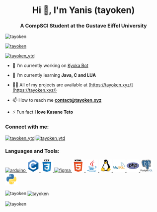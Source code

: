 <h1 align="center">Hi 👋, I'm Yanis (tayoken)</h1>
<h3 align="center">A CompSCI Student at the Gustave Eiffel University</h3>

<p align="left"> <img src="https://komarev.com/ghpvc/?username=tayoken&label=Profile%20views&color=0e75b6&style=flat" alt="tayoken" /> </p>

<p align="left"> <a href="https://github.com/ryo-ma/github-profile-trophy"><img src="https://github-profile-trophy.vercel.app/?username=tayoken" alt="tayoken" /></a> </p>

<p align="left"> <a href="https://twitter.com/tayoken_ytd" target="blank"><img src="https://img.shields.io/twitter/follow/tayoken_ytd?logo=twitter&style=for-the-badge" alt="tayoken_ytd" /></a> </p>

- 🔭 I’m currently working on [Kyoka Bot](https://github.com/TAYOKEN/Kyoka)

- 🌱 I’m currently learning **Java, C and LUA**

- 👨‍💻 All of my projects are available at [https://tayoken.xyz/](https://tayoken.xyz/)

- 📫 How to reach me **contact@tayoken.xyz**

- ⚡ Fun fact **I love Kasane Teto**

<h3 align="left">Connect with me:</h3>
<p align="left">
<a href="https://twitter.com/tayoken_ytd" target="blank"><img align="center" src="https://raw.githubusercontent.com/rahuldkjain/github-profile-readme-generator/master/src/images/icons/Social/twitter.svg" alt="tayoken_ytd" height="30" width="40" /></a>
<a href="https://instagram.com/tayoken_ytd" target="blank"><img align="center" src="https://raw.githubusercontent.com/rahuldkjain/github-profile-readme-generator/master/src/images/icons/Social/instagram.svg" alt="tayoken_ytd" height="30" width="40" /></a>
</p>

<h3 align="left">Languages and Tools:</h3>
<p align="left"> <a href="https://www.arduino.cc/" target="_blank" rel="noreferrer"> <img src="https://cdn.worldvectorlogo.com/logos/arduino-1.svg" alt="arduino" width="40" height="40"/> </a> <a href="https://www.cprogramming.com/" target="_blank" rel="noreferrer"> <img src="https://raw.githubusercontent.com/devicons/devicon/master/icons/c/c-original.svg" alt="c" width="40" height="40"/> </a> <a href="https://www.w3schools.com/css/" target="_blank" rel="noreferrer"> <img src="https://raw.githubusercontent.com/devicons/devicon/master/icons/css3/css3-original-wordmark.svg" alt="css3" width="40" height="40"/> </a> <a href="https://www.figma.com/" target="_blank" rel="noreferrer"> <img src="https://www.vectorlogo.zone/logos/figma/figma-icon.svg" alt="figma" width="40" height="40"/> </a> <a href="https://www.w3.org/html/" target="_blank" rel="noreferrer"> <img src="https://raw.githubusercontent.com/devicons/devicon/master/icons/html5/html5-original-wordmark.svg" alt="html5" width="40" height="40"/> </a> <a href="https://www.java.com" target="_blank" rel="noreferrer"> <img src="https://raw.githubusercontent.com/devicons/devicon/master/icons/java/java-original.svg" alt="java" width="40" height="40"/> </a> <a href="https://www.linux.org/" target="_blank" rel="noreferrer"> <img src="https://raw.githubusercontent.com/devicons/devicon/master/icons/linux/linux-original.svg" alt="linux" width="40" height="40"/> </a> <a href="https://www.mysql.com/" target="_blank" rel="noreferrer"> <img src="https://raw.githubusercontent.com/devicons/devicon/master/icons/mysql/mysql-original-wordmark.svg" alt="mysql" width="40" height="40"/> </a> <a href="https://www.php.net" target="_blank" rel="noreferrer"> <img src="https://raw.githubusercontent.com/devicons/devicon/master/icons/php/php-original.svg" alt="php" width="40" height="40"/> </a> <a href="https://www.postgresql.org" target="_blank" rel="noreferrer"> <img src="https://raw.githubusercontent.com/devicons/devicon/master/icons/postgresql/postgresql-original-wordmark.svg" alt="postgresql" width="40" height="40"/> </a> <a href="https://www.python.org" target="_blank" rel="noreferrer"> <img src="https://raw.githubusercontent.com/devicons/devicon/master/icons/python/python-original.svg" alt="python" width="40" height="40"/> </a> </p>

<p><img align="left" src="https://github-readme-stats.vercel.app/api/top-langs?username=tayoken&show_icons=true&locale=en&layout=compact" alt="tayoken" /></p>

<p>&nbsp;<img align="center" src="https://github-readme-stats.vercel.app/api?username=tayoken&show_icons=true&locale=en" alt="tayoken" /></p>

<p><img align="center" src="https://github-readme-streak-stats.herokuapp.com/?user=tayoken&" alt="tayoken" /></p>


